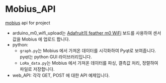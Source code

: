 # Mobius_API

[mobius](https://github.com/IoTKETI/Mobius) api for project

- arduino_m0_wifi_upload는 [Adafruit의 feather m0 WiFi](https://www.adafruit.com/product/3010) 보드를 사용하여 센서 값을 Mobius 에 업로드 합니다.
- python: 
  - `graph.py`는 Mobius 에서 가져온 데이터를 시각화하여 Pyqt로 보여줍니다. pyqt는 python GUI 라이브러리입니다.
  - `LoRa_data.py`는 Mobius 에서 가져온 데이터를 파싱, 결측값 처리, 정렬하여 파일로 저장합니다.
- web_API: 각각 GET, POST 에 대한 API 예제입니다.
